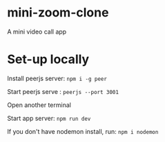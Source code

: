 # mini-zoom-clone
A mini video call app

# Set-up locally

Install peerjs server: ```npm i -g peer```

Start peerjs serve : ```peerjs --port 3001```

Open another terminal

Start app server: ```npm run dev```

If you don't have nodemon install, run: ```npm i nodemon```
